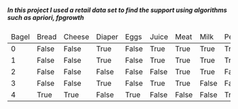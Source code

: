 ##### In this project I used a retail data set to find the support using algorithms such as apriori, fpgrowth

<table>
<thead><tr><td>Bagel</td>	<td>Bread</td>	<td>Cheese</td>	<td>Diaper</td>	<td>Eggs</td>	<td>Juice</td>	<td>Meat</td>	<td>Milk</td>	<td>Pencil</td></tr></thead>
<tr><td>0</td>	<td>False</td>	<td>False</td>	<td>True</td>	<td>False</td>	<td>True</td>	<td>True</td>	<td>True</td>	<td>True</td>	<td>False</td></tr>
<tr><td>1</td>	<td>False</td>	<td>False</td>	<td>True</td>	<td>False</td>	<td>True</td>	<td>True</td>	<td>True</td>	<td>True</td>	<td>False</td></tr>
<tr><td>2</td>	<td>False</td>	<td>False</td>	<td>False</td>	<td>False</td>	<td>False</td>	<td>True</td>	<td>True</td>	<td>False</td>	<td>True</td></tr>
<tr><td>3</td>	<td>False</td>	<td>False</td>	<td>True</td>	<td>False</td>	<td>True</td>	<td>True</td>	<td>False</td>	<td>False</td>	<td>True</td></tr>
<tr><td>4</td>	<td>True</td>	<td>True</td>	<td>False</td>	<td>True</td>	<td>False</td>	<td>False</td>	<td>False</td>	<td>True</td>	<td>True</td></tr>
</table>

